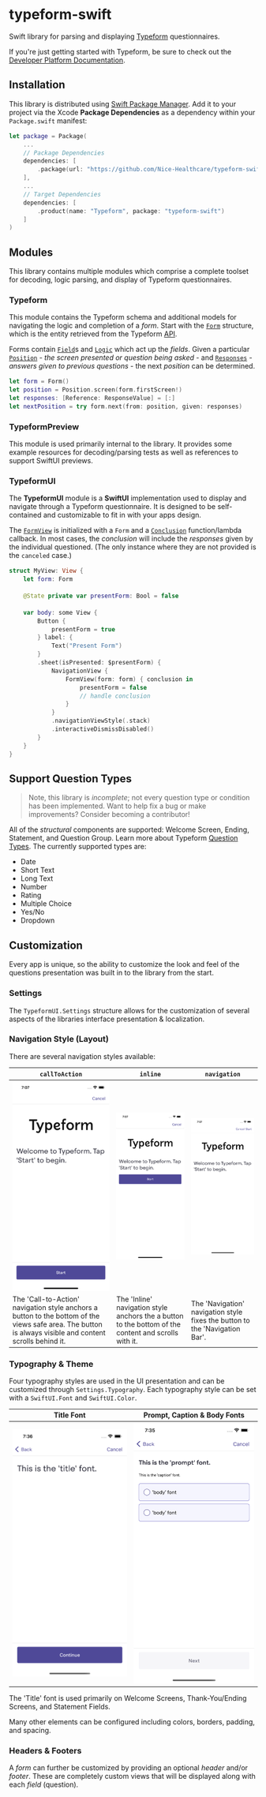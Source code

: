 # typeform-swift

Swift library for parsing and displaying [Typeform](https://www.typeform.com) questionnaires.

If you're just getting started with Typeform, be sure to check out the [Developer Platform Documentation](https://www.typeform.com/developers/get-started/).

## Installation

This library is distributed using [Swift Package Manager](https://swift.org/package-manager). Add it to your project via the Xcode **Package Dependencies** as a dependency within your `Package.swift` manifest:

```swift
let package = Package(
    ...
    // Package Dependencies
    dependencies: [
        .package(url: "https://github.com/Nice-Healthcare/typeform-swift.git", .upToNextMajor(from: "0.3.0"))
    ],
    ...
    // Target Dependencies
    dependencies: [
        .product(name: "Typeform", package: "typeform-swift")
    ]
)
```

## Modules

This library contains multiple modules which comprise a complete toolset for decoding, logic parsing, and display of Typeform questionnaires.

### Typeform

This module contains the Typeform schema and additional models for navigating the logic and completion of a _form_. Start with the [`Form`](Sources/Typeform/Schema/Form.swift) structure, which is the entity retrieved from the Typeform [API](https://www.typeform.com/developers/create/reference/retrieve-forms/).

Forms contain [`Field`](Sources/Typeform/Schema/Field.swift)s and [`Logic`](Sources/Typeform/Schema/Logic.swift) which act up the _fields_. Given a particular [`Position`](Sources/Typeform/Models/Position.swift) - _the screen presented or question being asked_ - and [`Responses`](Sources/Typeform/Models/Responses.swift) - _answers given to previous questions_ - the next _position_ can be determined.

```swift
let form = Form()
let position = Position.screen(form.firstScreen!)
let responses: [Reference: ResponseValue] = [:]
let nextPosition = try form.next(from: position, given: responses)
```

### TypeformPreview

This module is used primarily internal to the library. It provides some example resources for decoding/parsing tests as well as references to support SwiftUI previews.

### TypeformUI

The **TypeformUI** module is a **SwiftUI** implementation used to display and navigate through a Typeform questionnaire. It is designed to be self-contained and customizable to fit in with your apps design.

The [`FormView`](Sources/TypeformUI/Structure/FormView.swift) is initialized with a `Form` and a [`Conclusion`](Sources/TypeformUI/Conclusion.swift) function/lambda callback. In most cases, the _conclusion_ will include the _responses_ given by the individual questioned. (The only instance where they are not provided is the `canceled` case.)

```swift
struct MyView: View {
    let form: Form

    @State private var presentForm: Bool = false

    var body: some View {
        Button {
            presentForm = true
        } label: {
            Text("Present Form")
        }
        .sheet(isPresented: $presentForm) {
            NavigationView {
                FormView(form: form) { conclusion in
                    presentForm = false
                    // handle conclusion
                }
            }
            .navigationViewStyle(.stack)
            .interactiveDismissDisabled()
        }
    }
}
```

## Support Question Types

> Note, this library is _incomplete_; not every question type or condition has been implemented. Want to help fix a bug or make improvements? Consider becoming a contributor!

All of the _structural_ components are supported: Welcome Screen, Ending, Statement, and Question Group. Learn more about Typeform [Question Types](https://www.typeform.com/help/a/question-types-360051789692/?attribution_user_id=1dbdf7d8-4d28-44f6-8536-d95cf65b0311). The currently supported types are:

* Date
* Short Text
* Long Text
* Number
* Rating
* Multiple Choice
* Yes/No
* Dropdown

## Customization

Every app is unique, so the ability to customize the look and feel of the questions presentation was built in to the library from the start.

### Settings

The `TypeformUI.Settings` structure allows for the customization of several aspects of the libraries interface presentation & localization.

### Navigation Style (Layout)

There are several navigation styles available:

| `callToAction`                                                                                                                                           | `inline`                                                                                             | `navigation`                                                                |
| -------------------------------------------------------------------------------------------------------------------------------------------------------- | ---------------------------------------------------------------------------------------------------- | --------------------------------------------------------------------------- |
| ![Call-to-Action - Navigation Style](Readme/navigation-callToAction.png)                                                                                 | ![Inline - Navigation Style](Readme/navigation-inline.png)                                           | ![Navigation Bar - Navigation Style](Readme/navigation-navigation.png)      |
| The 'Call-to-Action' navigation style anchors a button to the bottom of the views safe area. The button is always visible and content scrolls behind it. | The 'Inline' navigation style anchors the a button to the bottom of the content and scrolls with it. | The 'Navigation' navigation style fixes the button to the 'Navigation Bar'. |

### Typography & Theme

Four typography styles are used in the UI presentation and can be customized through `Settings.Typography`. Each typography style can be set with a `SwiftUI.Font` and `SwiftUI.Color`.

| Title Font                                         | Prompt, Caption & Body Fonts                        |
| -------------------------------------------------- | --------------------------------------------------- |
| ![Title Font Example](Readme/typography-title.png) | ![Other Font Examples](Readme/typography-other.png) |

The 'Title' font is used primarily on Welcome Screens, Thank-You/Ending Screens, and Statement Fields.

Many other elements can be configured including colors, borders, padding, and spacing.

### Headers & Footers

A _form_ can further be customized by providing an optional _header_ and/or _footer_. These are completely custom views that will be displayed along with each _field_ (question).
